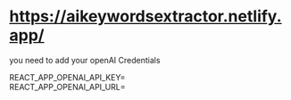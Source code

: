 # https://aikeywordsextractor.netlify.app/

you need to add your openAI Credentials

REACT_APP_OPENAI_API_KEY=<br/>
REACT_APP_OPENAI_API_URL=
